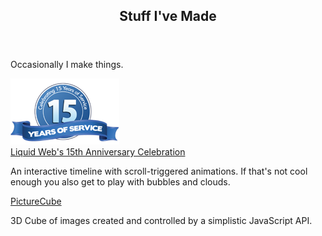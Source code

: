 <!--
<header class="home">
	<h2 class="entry-title">
		Popular Posts
		<a href="/blog/archives">(View All)</a>
	</h2>
</header>

http://mobilewebweekly.co/issues/10

<p>The most popular articles on my blog:</p>
<ul class="post_list">
	<li>
		<span>April 15th, 2013:</span><br>
		<a href="/2013/04/15/list-of-pseudo-elements-to-style-form-controls/">List of Pseudo-Elements to Style Form Controls</a>
		* https://twitter.com/paul_irish/status/323907838936240128
		* http://appendto.com/modern-web-observer/archive/modern-web-observer-issue-12/
		* http://css-weekly.com/issue-55/
	</li>
	<li>
		<span>July 15th, 2012:</span><br>
		<a href="/2012/07/15/native-html5-number-picker-vs-jquery-uis-spinner-which-to-use/">Native HTML5 Number Picker and jQuery UI's Spinner - Which to Use?</a>
	</li>
	<li>
		<span>June 30th, 2012:</span><br>
		<a href="/2012/06/30/creating-a-native-html5-datepicker-with-a-fallback-to-jquery-ui/">Creating a Native HTML 5 Datepicker with a Fallback to jQuery UI</a>
	</li>
	<li>
		<span>June 15th, 2012:</span><br>
		<a href="/2012/06/15/detecting-print-requests-with-javascript/">Detecting Print Requests with JavaScript</a>
	</li>
	<li>
		<span>May 2nd, 2012:</span><br>
		<a href="/2012/05/02/showmodaldialog-what-it-is-and-why-you-should-never-use-it/">window.showModalDialog: What It is and Why You Should Never Use It</a>
	</li>
</ul>
-->

<header class="home"><h2 class="entry-title">Stuff I've Made</h2></header>
<p>Occasionally I make things.</p>

<div class="project-contents">
	<div class="image">
		<img src="/images/lw15yearlogo.png" alt="Liquid Web's 15th Anniversary">
	</div>
	<div class="wording">
		<a href="https://liquidweb.com/15-year">Liquid Web's 15th Anniversary Celebration</a>
		<p>An interactive timeline with scroll-triggered animations.  If that's not cool enough you also get to play with bubbles and clouds.</p>
	</div>
</div>
<div class="project-contents">
	<div class="image">
		<div id="browser-picture-cube"></div>
	</div>
	<div class="wording">
		<a href="https://github.com/tjvantoll/PictureCube">PictureCube</a>
		<p>3D Cube of images created and controlled by a simplistic JavaScript API.</p>
	</div>
</div>